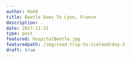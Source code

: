 ```yaml
---
author: Hodd
title: Beetle Goes To Lyon, France
description: .
date: 2017-11-15
type: post
featured: hospitalBeetle.jpg
featuredpath: /img/road-trip-to-iceland/day-2
draft: true
---
```

